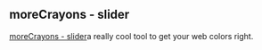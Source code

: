 <article><h2>moreCrayons - slider</h2><a href="http://www.morecrayons.com/palettes/webSmart/slider.php#">moreCrayons - slider</a>a really cool tool to get your web colors right.</article>